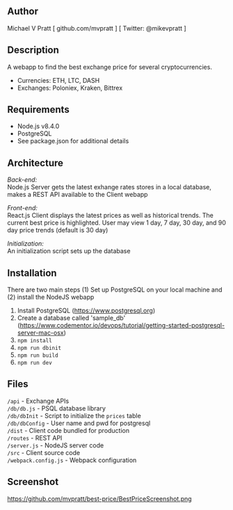 
## Author
Michael V Pratt  [ github.com/mvpratt ] [ Twitter: @mikevpratt ]

## Description
A webapp to find the best exchange price for several cryptocurrencies. 
* Currencies: ETH, LTC, DASH
* Exchanges: Poloniex, Kraken, Bittrex

## Requirements
 * Node.js v8.4.0
 * PostgreSQL
 * See package.json for additional details

## Architecture
*Back-end:*  
Node.js Server gets the latest exhange rates stores in a local database, 
makes a REST API available to the Client webapp

*Front-end:*  
React.js Client displays the latest prices as well as historical trends. The 
current best price is highlighted.  User may view 1 day, 7 day, 30 day, and 
90 day price trends (default is 30 day)

*Initialization:*  
An initialization script sets up the database

## Installation
There are two main steps (1) Set up PostgreSQL on your local machine and (2) install the NodeJS webapp
1. Install PostgreSQL (https://www.postgresql.org)
2. Create a database called 'sample_db' (https://www.codementor.io/devops/tutorial/getting-started-postgresql-server-mac-osx)
3. `npm install`
4. `npm run dbinit`
5. `npm run build`
6. `npm run dev`

## Files
`/api` - Exchange APIs  
`/db/db.js` - PSQL database library  
`/db/dbInit` - Script to initialize the `prices` table   
`/db/dbConfig` - User name and pwd for postgresql  
`/dist` - Client code bundled for production  
`/routes` - REST API  
`/server.js` - NodeJS server code  
`/src` - Client source code  
`/webpack.config.js` - Webpack configuration  


## Screenshot
https://github.com/mvpratt/best-price/BestPriceScreenshot.png
